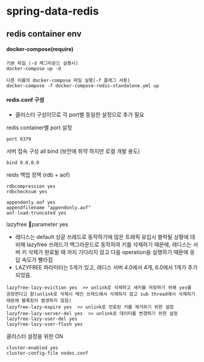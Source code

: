 # spring-data-redis

## redis container env

#### docker-compose(require)

```
기본 파일 (-d 백그라운드 실행시) 
docker-compose up -d

다른 이름의 docker-compose 파일 실행(-f 플래그 사용)
docker-compose -f docker-compose-redis-standalone.yml up
```

#### redis.conf 구성  
- 클러스터 구성이므로 각 port별 동일한 설정으로 추가 필요


redis container별 port 설정
```
port 6379
```

서버 접속 구성 all bind (보안에 취약 하지만 로컬 개발 용도)
```
bind 0.0.0.0
```

reids 백업 정책 (rdb + aof)
```
rdbcompression yes
rdbchecksum yes

appendonly.aof yes
appendfilename "appendonly.aof"
aof-load-truncated yes
```

lazyfree parameter yes
- 레디스는 default 싱글 쓰레드로 동작하기에 많은 트래픽 유입시 블락될 상황에 대비해 lazyfree 쓰레드가 백그라운드로 동작하여 키를 삭제하기 때문에, 레디스는 서버 키 삭제가 완료될 때 까지 기다리지 않고 다음 operation을 실행하기 때문에 응답 속도가 빨라짐
- LAZYFREE 파라미터는 5개가 있고, 레디스 서버 4.0에서 4개, 6.0에서 1개가 추가되었음.
```
lazyfree-lazy-eviction yes  >> unlink로 삭제하고 새키를 저장하기 위해 yes를 권장한다고 함(unlink로 삭제시 메인 쓰레드에서 삭제하지 않고 sub thread에서 삭제하기 때문에 블록킹이 발생하지 않음)
lazyfree-lazy-expire yes  >> unlink로 만료된 키를 제거하기 위한 설정
lazyfree-lazy-server-del yes  >> unlink로 데이터를 변경하기 위한 설정
lazyfree-lazy-user-del yes
lazyfree-lazy-user-flush yes
```

클러스터 설정을 위한 ON
```
cluster-enabled yes
cluster-config-file nodes.conf
```



